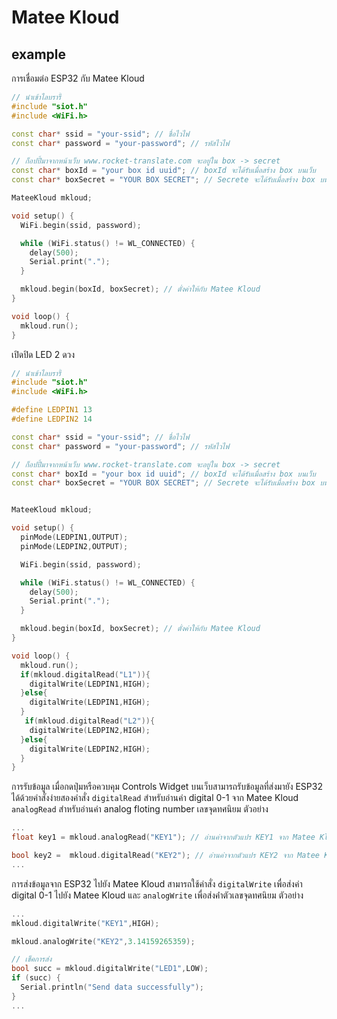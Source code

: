# Matee Kloud

## example

การเชื่อมต่อ ESP32 กับ Matee Kloud

```c++
// นำเข้าไลบรารี้
#include "siot.h"
#include <WiFi.h>

const char* ssid = "your-ssid"; // ชื่อไวไฟ
const char* password = "your-password"; // รหัสไวไฟ

// ก็อปปี้มาจากหน้าเว็บ www.rocket-translate.com จะอยู่ใน box -> secret
const char* boxId = "your box id uuid"; // boxId จะได้รับเมื่อสร้าง box บนเว็บ
const char* boxSecret = "YOUR BOX SECRET"; // Secrete จะได้รับเมื่อสร้าง box บนเว็บ

MateeKloud mkloud;

void setup() {
  WiFi.begin(ssid, password);

  while (WiFi.status() != WL_CONNECTED) {
    delay(500);
    Serial.print(".");
  }

  mkloud.begin(boxId, boxSecret); // ตั่งค่าให้กับ Matee Kloud
}

void loop() {
  mkloud.run();
}

```

เปิดปิด LED 2 ดวง

```c++
// นำเข้าไลบรารี้
#include "siot.h"
#include <WiFi.h>

#define LEDPIN1 13
#define LEDPIN2 14

const char* ssid = "your-ssid"; // ชื่อไวไฟ
const char* password = "your-password"; // รหัสไวไฟ

// ก็อปปี้มาจากหน้าเว็บ www.rocket-translate.com จะอยู่ใน box -> secret
const char* boxId = "your box id uuid"; // boxId จะได้รับเมื่อสร้าง box บนเว็บ
const char* boxSecret = "YOUR BOX SECRET"; // Secrete จะได้รับเมื่อสร้าง box บนเว็บ


MateeKloud mkloud;

void setup() {
  pinMode(LEDPIN1,OUTPUT);
  pinMode(LEDPIN2,OUTPUT);

  WiFi.begin(ssid, password);

  while (WiFi.status() != WL_CONNECTED) {
    delay(500);
    Serial.print(".");
  }

  mkloud.begin(boxId, boxSecret); // ตั่งค่าให้กับ Matee Kloud
}

void loop() {
  mkloud.run();
  if(mkloud.digitalRead("L1")){
    digitalWrite(LEDPIN1,HIGH);
  }else{
    digitalWrite(LEDPIN1,HIGH);
  }
   if(mkloud.digitalRead("L2")){
    digitalWrite(LEDPIN2,HIGH);
  }else{
    digitalWrite(LEDPIN2,HIGH);
  }
}

```

การรับข้อมูล เมื่อกดปุ่มหรือควบคุม Controls Widget บนเว็บสามารถรับข้อมูลที่ส่งมายัง ESP32 ได้ด้วยคำสั่งง่ายสองคำสั่ง `digitalRead` สำหรับอ่านค่า digital 0-1 จาก Matee Kloud `analogRead` สำหรับอ่านค่า analog floting number เลขจุดทศนิยม ตัวอย่าง

```c++
...
float key1 = mkloud.analogRead("KEY1"); // อ่านค่าจากตัวแปร KEY1 จาก Matee Kloud

bool key2 =  mkloud.digitalRead("KEY2"); // อ่านค่าจากตัวแปร KEY2 จาก Matee Kloud
...
```

การส่งข้อมูลจาก ESP32 ไปยัง Matee Kloud สามารถใช้คำสั่ง `digitalWrite` เพื่อส่งค่า digital 0-1 ไปยัง Matee Kloud และ `analogWrite` เพื่อส่งค่่าตัวเลขจุดทศนิยม ตัวอย่าง

```c++
...
mkloud.digitalWrite("KEY1",HIGH);

mkloud.analogWrite("KEY2",3.14159265359);

// เช็คการส่ง
bool succ = mkloud.digitalWrite("LED1",LOW);
if (succ) {
  Serial.println("Send data successfully");
}
...
```
